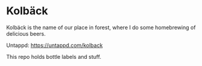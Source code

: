 # Kolbäck
Kolbäck is the name of our place in forest,
where I do some homebrewing of delicious beers.

Untappd: https://untappd.com/kolback

This repo holds bottle labels and stuff.

